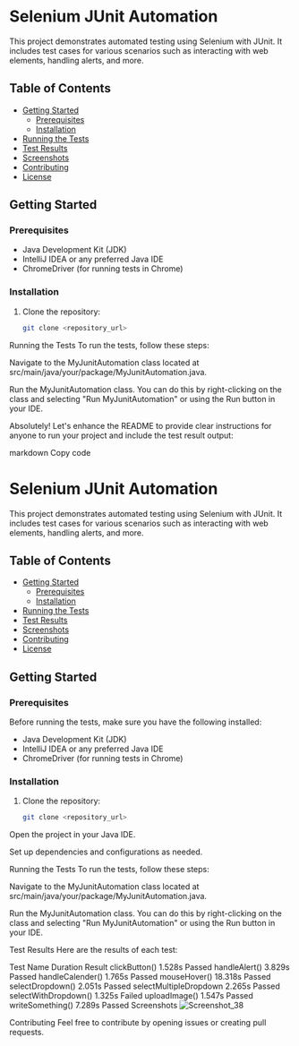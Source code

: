# Selenium JUnit Automation

This project demonstrates automated testing using Selenium with JUnit. It includes test cases for various scenarios such as interacting with web elements, handling alerts, and more.

## Table of Contents

- [Getting Started](#getting-started)
  - [Prerequisites](#prerequisites)
  - [Installation](#installation)
- [Running the Tests](#running-the-tests)
- [Test Results](#test-results)
- [Screenshots](#screenshots)
- [Contributing](#contributing)
- [License](#license)

## Getting Started

### Prerequisites

- Java Development Kit (JDK)
- IntelliJ IDEA or any preferred Java IDE
- ChromeDriver (for running tests in Chrome)

### Installation

1. Clone the repository:

   ```bash
   git clone <repository_url>
   
Running the Tests
To run the tests, follow these steps:

Navigate to the MyJunitAutomation class located at src/main/java/your/package/MyJunitAutomation.java.

Run the MyJunitAutomation class. You can do this by right-clicking on the class and selecting "Run MyJunitAutomation" or using the Run button in your IDE.



Absolutely! Let's enhance the README to provide clear instructions for anyone to run your project and include the test result output:

markdown
Copy code
# Selenium JUnit Automation

This project demonstrates automated testing using Selenium with JUnit. It includes test cases for various scenarios such as interacting with web elements, handling alerts, and more.

## Table of Contents

- [Getting Started](#getting-started)
  - [Prerequisites](#prerequisites)
  - [Installation](#installation)
- [Running the Tests](#running-the-tests)
- [Test Results](#test-results)
- [Screenshots](#screenshots)
- [Contributing](#contributing)
- [License](#license)

## Getting Started

### Prerequisites

Before running the tests, make sure you have the following installed:

- Java Development Kit (JDK)
- IntelliJ IDEA or any preferred Java IDE
- ChromeDriver (for running tests in Chrome)

### Installation

1. Clone the repository:

   ```bash
   git clone <repository_url>
Open the project in your Java IDE.

Set up dependencies and configurations as needed.

Running the Tests
To run the tests, follow these steps:

Navigate to the MyJunitAutomation class located at src/main/java/your/package/MyJunitAutomation.java.

Run the MyJunitAutomation class. You can do this by right-clicking on the class and selecting "Run MyJunitAutomation" or using the Run button in your IDE.

Test Results
Here are the results of each test:

Test Name	Duration	Result
clickButton()	1.528s	Passed
handleAlert()	3.829s	Passed
handleCalender()	1.765s	Passed
mouseHover()	18.318s	Passed
selectDropdown()	2.051s	Passed
selectMultipleDropdown	2.265s	Passed
selectWithDropdown()	1.325s	Failed
uploadImage()	1.547s	Passed
writeSomething()	7.289s	Passed
Screenshots
![Screenshot_38](https://github.com/ashraf4343/SeleniumJunitAutomation/assets/24635317/026acaaa-8547-4c05-8d34-512cdea26600)


Contributing
Feel free to contribute by opening issues or creating pull requests.
